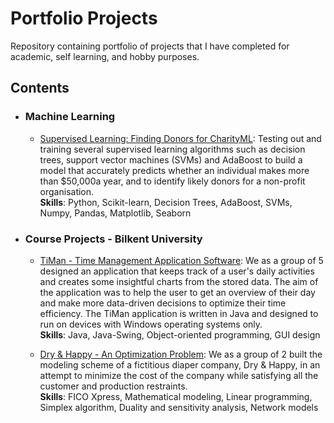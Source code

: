 # Portfolio Projects

Repository containing portfolio of projects that I have completed for academic, self learning, and hobby purposes.

## Contents

- ### Machine Learning
    - [Supervised Learning: Finding Donors for CharityML](https://github.com/mertovski1/portfolio-projects/tree/master/finding-donors-for-charityml): Testing out and training several supervised learning algorithms such as decision trees, support vector machines (SVMs) and AdaBoost to build a model that accurately predicts whether an individual makes more than $50,000a year, and to identify likely donors for a non-profit organisation.<br>
    __Skills__: Python, Scikit-learn, Decision Trees, AdaBoost, SVMs, Numpy, Pandas, Matplotlib, Seaborn

- ### Course Projects - Bilkent University
    - [TiMan - Time Management Application Software](https://github.com/mertovski1/portfolio-projects/tree/master/timan-time-management-application-bilkent-cs102): We as a group of 5 designed an application that keeps track of a user's daily activities and creates some insightful charts from the stored data. The aim of the application was to help the user to get an overview of their day and make more data-driven decisions to optimize their time efficiency. The TiMan application is written in Java and designed to run on devices with Windows operating systems only.<br>
    __Skills__: Java, Java-Swing, Object-oriented programming, GUI design

    - [Dry & Happy - An Optimization Problem](https://github.com/mertovski1/portfolio-projects/tree/master/modeling-and-optimization-bilkent-ie202): We as a group of 2 built the modeling scheme of a fictitious diaper company, Dry & Happy, in an attempt to minimize the cost of the company while satisfying all the customer and production restraints.<br>
    __Skills__: FICO Xpress, Mathematical modeling, Linear programming, Simplex algorithm,  Duality and sensitivity analysis, Network models
  
